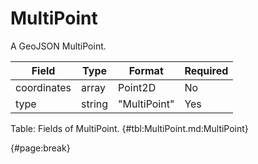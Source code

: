 <!--
    ATTENTION: This file was generated via gradle!
               Do NOT manually edit this file! Any such changes will be overwritten!
-->

# MultiPoint

A GeoJSON MultiPoint.

| Field | Type | Format | Required |
| ------- | ------- | ------- | --- |
| coordinates | array | Point2D | No |
| type | string | "MultiPoint" | Yes |

Table: Fields of MultiPoint. {#tbl:MultiPoint.md:MultiPoint}

{#page:break}
